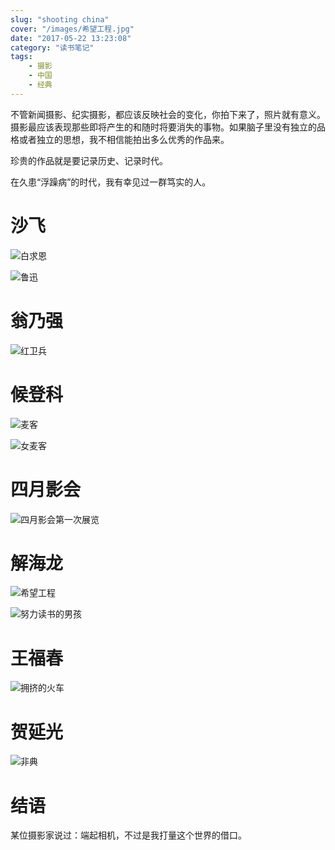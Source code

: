 ```yaml
---
slug: "shooting china"
cover: "/images/希望工程.jpg"
date: "2017-05-22 13:23:08"
category: "读书笔记"
tags:
    - 摄影
    - 中国
    - 经典
---
```

不管新闻摄影、纪实摄影，都应该反映社会的变化，你拍下来了，照片就有意义。摄影最应该表现那些即将产生的和随时将要消失的事物。如果脑子里没有独立的品格或者独立的思想，我不相信能拍出多么优秀的作品来。

珍贵的作品就是要记录历史、记录时代。

在久患“浮躁病”的时代，我有幸见过一群笃实的人。

# 沙飞

![白求恩](/images/baiqiuen.jpg)

![鲁迅](/images/luxun.jpeg)

# 翁乃强

![红卫兵](/images/hongweibing.jpg)

# 候登科

![麦客](/images/maike.jpg)

![女麦客](/images/nvmaike.jpeg)

# 四月影会

![四月影会第一次展览](/images/siyueyinghui.jpg)

# 解海龙

![希望工程](/images/希望工程.jpg)

![努力读书的男孩](/images/努力读书的男孩.jpg)

# 王福春

![拥挤的火车](/images/拥挤的火车.jpg)

# 贺延光

![非典](/images/非典.jpg)

# 结语

某位摄影家说过：端起相机，不过是我打量这个世界的借口。


